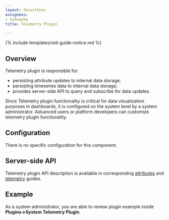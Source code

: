 ```yaml
---
layout: docwithnav
assignees:
- ashvayka
title: Telemetry Plugin

---
```


{% include templates/old-guide-notice.md %}

## Overview

Telemetry plugin is responsible for:

 - persisting attribute updates to internal data storage;
 - persisting timeseries data to internal data storage; 
 - provides server-side API to query and subscribe for data updates. 
 
Since Telemetry plugin functionality is critical for data visualization purposes in dashboards, 
it is configured on the system level by a system administrator. 
Advanced users or platform developers can customize telemetry plugin functionality.

## Configuration

There is no specific configuration for this component.

## Server-side API

Telemetry plugin API description is available in corresponding [attributes](/docs/user-guide/attributes/) 
and [telemetry](/docs/user-guide/telemetry/) guides. 

## Example

As a system administrator, you are able to review plugin example inside **Plugins->System Telemetry Plugin**.